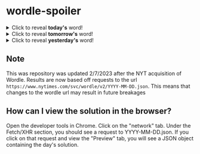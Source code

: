 # wordle-spoiler

<details>
  <summary>Click to reveal <b>today's</b> word!</summary>
  <br>
  <b> cower </b>
</details>

<details>
  <summary>Click to reveal <b>tomorrow's</b> word!</summary>
  <br>
  <b> enter </b>
</details>

<details>
  <summary>Click to reveal <b>yesterday's</b> word!</summary>
  <br>
  <b> donut </b>
</details>

## Note
This was repository was updated 2/7/2023 after the NYT acquisition of Wordle. Results are now based off requests to the url `https://www.nytimes.com/svc/wordle/v2/YYYY-MM-DD.json`. This means that changes to the wordle url may result in future breakages

## How can I view the solution in the browser?
Open the developer tools in Chrome. Click on the "network" tab. Under the Fetch/XHR section, you should see a request to YYYY-MM-DD.json. If you click on that request and view the "Preview" tab, you will see a JSON object containing the day's solution.